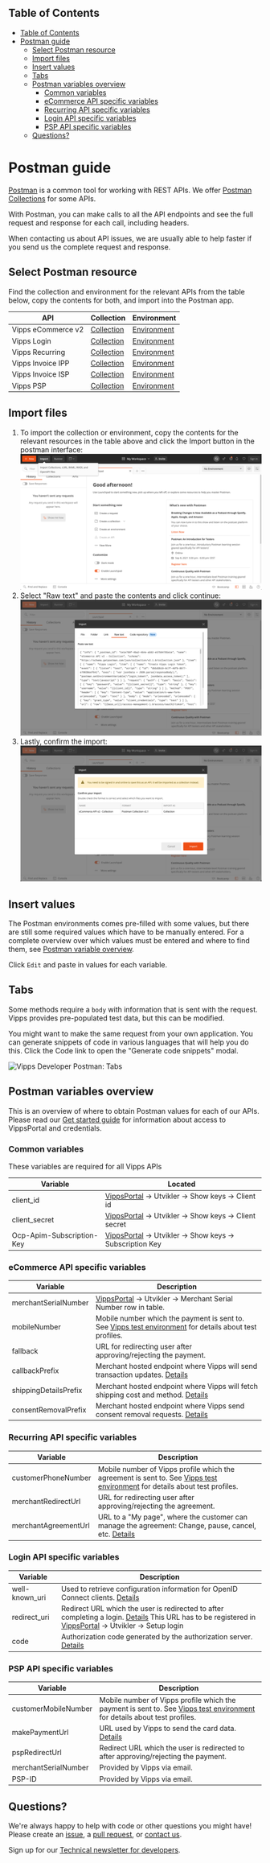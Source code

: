 <!-- START_METADATA
---
title: Postman guide
sidebar_position: 15
---
END_METADATA -->

<!-- START_TOC -->

## Table of Contents

* [Table of Contents](#table-of-contents)
* [Postman guide](#postman-guide)
  * [Select Postman resource](#select-postman-resource)
  * [Import files](#import-files)
  * [Insert values](#insert-values)
  * [Tabs](#tabs)
  * [Postman variables overview](#postman-variables-overview)
    * [Common variables](#common-variables)
    * [eCommerce API specific variables](#ecommerce-api-specific-variables)
    * [Recurring API specific variables](#recurring-api-specific-variables)
    * [Login API specific variables](#login-api-specific-variables)
    * [PSP API specific variables](#psp-api-specific-variables)
  * [Questions?](#questions)

<!-- END_TOC -->

# Postman guide

[Postman](https://www.getpostman.com/) is a common tool for working with REST APIs.
We offer [Postman Collections](https://www.getpostman.com/collection) for some APIs.

With Postman, you can make calls to all the API endpoints and see the full
request and response for each call, including headers.

When contacting us about API issues, we are usually able to help faster if you send us
the complete request and response.

## Select Postman resource

Find the collection and environment for the relevant APIs from the table below, copy the contents for both, and import into the Postman app.

| API                | Collection                                                                                                                 | Environment                                                                                                                  |
|--------------------|----------------------------------------------------------------------------------------------------------------------------|------------------------------------------------------------------------------------------------------------------------------|
| Vipps eCommerce v2 | [Collection](https://github.com/vippsas/vipps-ecom-api/blob/master/tools/vipps-ecom-api-postman-collection.json)           | [Environment](https://github.com/vippsas/vipps-ecom-api/blob/master/tools/vipps-ecom-api-postman-environment.json)            |
| Vipps Login        | [Collection](https://github.com/vippsas/vipps-login-api/blob/master/tools/vipps-login-api.postman_collection.json)         | [Environment](https://github.com/vippsas/vipps-login-api/blob/master/tools/vipps-login-api.postman_environment.json)         |
| Vipps Recurring    | [Collection](https://github.com/vippsas/vipps-recurring-api/blob/master/tools/vipps-recurring-api-postman-collection.json) | [Environment](https://github.com/vippsas/vipps-recurring-api/blob/master/tools/vipps-recurring-api-postman-environment.json) |
| Vipps Invoice IPP  | [Collection](https://github.com/vippsas/vipps-invoice-api/blob/master/tools/vipps-invoice-ipp-api-postman-collection.json) | [Environment](https://github.com/vippsas/vipps-invoice-api/blob/master/tools/vipps-invoice-ipp-api-postman-environment.json) |
| Vipps Invoice ISP  | [Collection](https://github.com/vippsas/vipps-invoice-api/blob/master/tools/vipps-invoice-isp-api-postman-collection.json) | [Environment](https://github.com/vippsas/vipps-invoice-api/blob/master/tools/vipps-invoice-isp-api-postman-environment.json) |
| Vipps PSP          | [Collection](https://github.com/vippsas/vipps-psp-api/blob/master/tools/vipps-psp-v3-api-postman-collection.json)          | [Environment](https://github.com/vippsas/vipps-psp-api/blob/master/tools/vipps-psp-v3-api-postman-environment.json)          |

## Import files

1. To import the collection or environment, copy the contents for the relevant resources in the table above and click the Import button in the postman interface:
   ![Postman import](images/postman-import.png)
2. Select "Raw text" and paste the contents and click continue:
   ![Postman paste](images/postman-raw.png)
3. Lastly, confirm the import:
   ![Postman confirm](images/postman-confirm.png)

## Insert values

The Postman environments comes pre-filled with some values, but there are still some required values which have to be manually entered.
For a complete overview over which values must be entered and where to find them, see [Postman variable overview](#postman-variables-overview).

Click `Edit` and paste in values for each variable.

## Tabs

Some methods require a `body` with information that is sent with the request. Vipps provides pre-populated test data, but this can be modified.

You might want to make the same request from your own application. You can generate snippets of code in various languages that will help you do this. Click the Code link to open the "Generate code snippets" modal.

![Vipps Developer Postman: Tabs](images/postman-tabs.png)

## Postman variables overview

This is an overview of where to obtain Postman values for each of our APIs. Please read our [Get started guide](vipps-getting-started.md) for information about access to VippsPortal and credentials.

### Common variables

These variables are required for all Vipps APIs

| Variable                  | Located                                                                              |
|---------------------------|--------------------------------------------------------------------------------------|
| client_id                 | [VippsPortal](https://portal.vipps.no/) -> Utvikler -> Show keys -> Client id        |
| client_secret             | [VippsPortal](https://portal.vipps.no/) -> Utvikler -> Show keys -> Client secret    |
| Ocp-Apim-Subscription-Key | [VippsPortal](https://portal.vipps.no/) -> Utvikler -> Show keys -> Subscription Key |

### eCommerce API specific variables

| Variable              | Description                                                                                                                                                                                                                             |
|-----------------------|-----------------------------------------------------------------------------------------------------------------------------------------------------------------------------------------------------------------------------------------|
| merchantSerialNumber  | [VippsPortal](https://portal.vipps.no/) -> Utvikler -> Merchant Serial Number row in table.                                                                                                                                             |
| mobileNumber          | Mobile number which the payment is sent to. See [Vipps test environment](vipps-test-environment.md) for details about test profiles.                                                                                                    |
| fallback              | URL for redirecting user after approving/rejecting the payment.                                                                                                                                                                         |
| callbackPrefix        | Merchant hosted endpoint where Vipps will send transaction updates. [Details](https://vippsas.github.io/vipps-ecom-api/#/Endpoints%20required%20by%20Vipps%20from%20the%20merchant/transactionUpdateCallbackForRegularPaymentUsingPOST) |
| shippingDetailsPrefix | Merchant hosted endpoint where Vipps will fetch shipping cost and method. [Details](https://vippsas.github.io/vipps-ecom-api/#/Endpoints%20required%20by%20Vipps%20from%20the%20merchant/fetchShippingCostUsingPOST)                    |
| consentRemovalPrefix  | Merchant hosted endpoint where Vipps send consent removal requests. [Details](https://vippsas.github.io/vipps-ecom-api/#/Endpoints%20required%20by%20Vipps%20from%20the%20merchant/fetchShippingCostUsingPOST)                          |

### Recurring API specific variables

| Variable             | Description                                                                                                                                                                                                         |
|----------------------|---------------------------------------------------------------------------------------------------------------------------------------------------------------------------------------------------------------------|
| customerPhoneNumber  | Mobile number of Vipps profile which the agreement is sent to. See [Vipps test environment](vipps-test-environment.md) for details about test profiles.                                                             |
| merchantRedirectUrl  | URL for redirecting user after approving/rejecting the agreement.                                                                                                                                                   |
| merchantAgreementUrl | URL to a "My page", where the customer can manage the agreement: Change, pause, cancel, etc. [Details](https://github.com/vippsas/vipps-recurring-api/blob/master/vipps-recurring-api.md#step-1-draft-an-agreement) |

### Login API specific variables

| Variable       | Description                                                                                                                                                                                                                                                                         |
|----------------|-------------------------------------------------------------------------------------------------------------------------------------------------------------------------------------------------------------------------------------------------------------------------------------|
| well-known_uri | Used to retrieve configuration information for OpenID Connect clients. [Details](https://vippsas.github.io/vipps-login-api/#/Vipps%20Log%20In%20API/discoverOpenIDConfiguration)                                                                                                    |
| redirect_uri   | Redirect URL which the user is redirected to after completing a login. [Details](https://github.com/vippsas/vipps-login-api/blob/master/vipps-login-api.md#oauth-20-authorize)  This URL has to be registered in [VippsPortal](https://portal.vipps.no/) -> Utvikler -> Setup login |
| code           | Authorization code generated by the authorization server. [Details](https://github.com/vippsas/vipps-login-api/blob/master/vipps-login-api.md#oauth-20-authorize)                                                                                                                   |

### PSP API specific variables

| Variable             | Description                                                                                                                                           |
|----------------------|-------------------------------------------------------------------------------------------------------------------------------------------------------|
| customerMobileNumber | Mobile number of Vipps profile which the payment is sent to. See [Vipps test environment](vipps-test-environment.md) for details about test profiles. |
| makePaymentUrl       | URL used by Vipps to send the card data. [Details](https://github.com/vippsas/vipps-psp-api/blob/master/vipps-psp-api.md#makepaymenturl)              |
| pspRedirectUrl       | Redirect URL which the user is redirected to after approving/rejecting the payment.                                                                   |
| merchantSerialNumber | Provided by Vipps via email.                                                                                                                          |
| PSP-ID               | Provided by Vipps via email.                                                                                                                          |

## Questions?

We're always happy to help with code or other questions you might have!
Please create an [issue](https://github.com/vippsas/vipps-developers/issues),
a [pull request](https://github.com/vippsas/vipps-developers/pulls),
or [contact us](https://github.com/vippsas/vipps-developers/blob/master/contact.md).

Sign up for our [Technical newsletter for developers](https://github.com/vippsas/vipps-developers/tree/master/newsletters).
